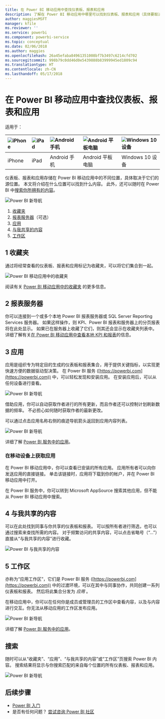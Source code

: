```yaml
---
title: 在 Power BI 移动应用中查找仪表板、报表和应用
description: 了解在 Power BI 移动应用中哪里可以找到仪表板、报表和应用（具体要取决于它们原来所在的位置）。
author: maggiesMSFT
manager: kfile
ms.reviewer: ''
ms.service: powerbi
ms.component: powerbi-service
ms.topic: conceptual
ms.date: 02/06/2018
ms.author: maggies
ms.openlocfilehash: 26a45efaba84961351008bf7b3497c6214cfd702
ms.sourcegitcommit: 998b79c0dd46d0e5439888b83999945ed1809c94
ms.translationtype: HT
ms.contentlocale: zh-CN
ms.lasthandoff: 05/17/2018
---
```

# <a name="find-your-dashboards-reports-and-apps-in-the-power-bi-mobile-apps"></a>在 Power BI 移动应用中查找仪表板、报表和应用
适用于：

| ![iPhone](media/mobile-apps-find-content-mobile-devices/iphone-logo-50-px.png) | ![iPad](media/mobile-apps-find-content-mobile-devices/ipad-logo-50-px.png) | ![Android 手机](media/mobile-apps-find-content-mobile-devices/android-phone-logo-50-px.png) | ![Android 平板电脑](media/mobile-apps-find-content-mobile-devices/android-tablet-logo-50-px.png) | ![Windows 10 设备](media/mobile-apps-find-content-mobile-devices/win-10-logo-50-px.png) |
|:--- |:--- |:--- |:--- |:--- |
| iPhone |iPad |Android 手机 |Android 平板电脑 |Windows 10 设备 |

仪表板、报表和应用存储在 Power BI 移动应用中的不同位置，具体取决于它们的源位置。 本文将介绍在什么位置可以找到什么内容。 此外，还可以随时在 Power BI 中[搜索你所拥有的内容](mobile-apps-find-content-mobile-devices.md#search)。 

![Power BI 新导航](media/mobile-apps-find-content-mobile-devices/power-bi-mobile-find-content.png)

1. [收藏夹](mobile-apps-find-content-mobile-devices.md#1-favorites)
2. [报表服务器](mobile-apps-find-content-mobile-devices.md#2-report-servers)（可选）
3. [应用](mobile-apps-find-content-mobile-devices.md#3-apps)
4. [与我共享的内容](mobile-apps-find-content-mobile-devices.md#4-shared-with-me)
5. [工作区](mobile-apps-find-content-mobile-devices.md#5-workspaces)

## <a name="1-favorites"></a>1 收藏夹
通过将经常查看的仪表板、报表和应用标记为收藏夹，可以将它们集合到一起。 

![Power BI 移动应用中的收藏夹](media/mobile-apps-find-content-mobile-devices/power-bi-android-favorites-reports.png)

阅读有关 [Power BI 移动应用中的收藏夹](mobile-apps-favorites.md) 的更多信息。

## <a name="2-report-servers"></a>2 报表服务器
你可以连接到一个或多个本地 Power BI 报表服务器或 SQL Server Reporting Services 服务器。 如果这样操作，则 KPI、Power BI 报表和服务器上的分页报表将在此处显示。 如果已在服务器上收藏了它们，则其还会显示在收藏夹列表中。 详细了解有关[在 Power BI 移动应用中查看本地 KPI 和报表](mobile-app-ssrs-kpis-mobile-on-premises-reports.md)的信息。

## <a name="3-apps"></a>3 应用
应用是组织专为特定目的生成的仪表板和报表集合，用于提供关键指标，以实现更快速方便的数据驱动型决策。 在 Power BI 服务 ([https://powerbi.com](https://powerbi.com)) 中，可以轻松发现和安装应用。 在安装应用后，可以从任何设备进行查看。 

![Power BI 新导航](media/mobile-apps-find-content-mobile-devices/power-bi-apps-mobile-apps.png)

借助应用，你可以自动获取作者进行的所有更新，而且作者还可以控制计划刷新数据的频率。 不必担心如何随时获取作者的最新更改。

可以通过点击应用名称右侧的痕迹导航箭头返回到应用内容列表。

![Power BI 新导航](media/mobile-apps-find-content-mobile-devices/power-bi-it-spend-app-android.png)

详细了解 [Power BI 服务中的应用](service-install-use-apps.md)。

### <a name="get-an-app-on-a-mobile-device"></a>在移动设备上获取应用
在 Power BI 移动应用中，你可以查看已安装的所有应用。 应用所有者可以向你发送应用的直接链接。 单击该链接时，应用将下载到你的帐户，并在 Power BI 移动应用中打开。 

在 Power BI 服务中，你可以转到 Microsoft AppSource 搜索其他应用，但不能从 Power BI 移动应用中搜索。 

## <a name="4-shared-with-me"></a>4 与我共享的内容
可以在此处找到同事与你共享的仪表板和报表。 可以按所有者进行筛选，也可以通过搜索来查找所需的内容。 对于频繁访问的共享内容，可以点击省略号（“...”）直接从“与我共享的内容”进行收藏。

![Power BI 与我共享的内容](media/mobile-apps-find-content-mobile-devices/power-bi-android-shared-fave.png)

## <a name="5-workspaces"></a>5 工作区
亦称为“应用工作区”，它们是 Power BI 服务 ([https://powerbi.com](https://powerbi.com)) 中的过渡环境，可以在其中与同事协作，共同创建一系列仪表板和报表。 然后将此集合分发为 *应用* 。 

在移动应用中，你可以在任何你是成员或管理员的工作区中查看内容，以及与内容进行交互。你无法从移动应用的工作区发布应用。

![Power BI 新导航](media/mobile-apps-find-content-mobile-devices/power-bi-mobile-workspaces-home-android.png)

详细了解 [Power BI 服务中的应用](service-install-use-apps.md)。

## <a name="search"></a>搜索
随时可以从“收藏夹”、“应用”、“与我共享的内容”或“工作区”页搜索 Power BI 内容。 搜索结果将显示与你搜索匹配的来自每个位置的所有仪表板、报表和应用。 

![Power BI 新导航](media/mobile-apps-find-content-mobile-devices/power-bi-mobile-search.png)

## <a name="next-steps"></a>后续步骤
* [Power BI 入门](service-get-started.md)
* 是否有任何问题？ [尝试咨询 Power BI 社区](http://community.powerbi.com/)


